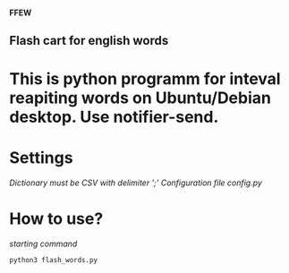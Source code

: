 #### FFEW
## Flash cart for english words
# This is python programm for inteval reapiting words on Ubuntu/Debian desktop. Use notifier-send.

# Settings
*Dictionary must be CSV with delimiter ';'*
*Configuration file config.py*

# How to use?
*starting command*
```
python3 flash_words.py
```

